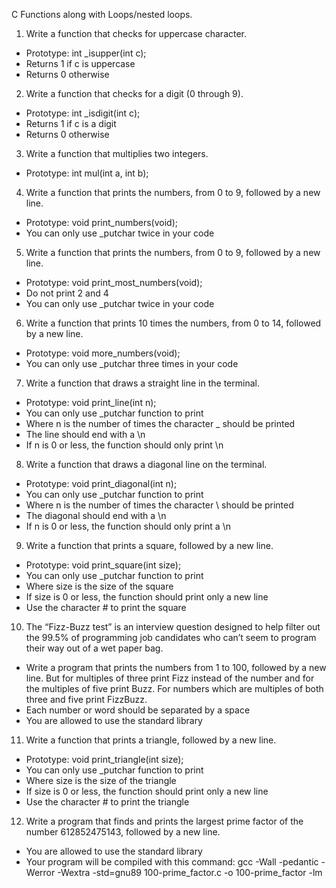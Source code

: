 C Functions along with Loops/nested loops.

1. Write a function that checks for uppercase character.
  * Prototype: int _isupper(int c);
  * Returns 1 if c is uppercase
  * Returns 0 otherwise

2. Write a function that checks for a digit (0 through 9).
  * Prototype: int _isdigit(int c);
  * Returns 1 if c is a digit
  * Returns 0 otherwise

3. Write a function that multiplies two integers.
  * Prototype: int mul(int a, int b);

4. Write a function that prints the numbers, from 0 to 9, followed by a new line.
  * Prototype: void print_numbers(void);
  * You can only use _putchar twice in your code

5. Write a function that prints the numbers, from 0 to 9, followed by a new line.
  * Prototype: void print_most_numbers(void);
  * Do not print 2 and 4
  * You can only use _putchar twice in your code

6. Write a function that prints 10 times the numbers, from 0 to 14, followed by a new line.
  * Prototype: void more_numbers(void);
  * You can only use _putchar three times in your code

7. Write a function that draws a straight line in the terminal.
  * Prototype: void print_line(int n);
  * You can only use _putchar function to print
  * Where n is the number of times the character _ should be printed
  * The line should end with a \n
  * If n is 0 or less, the function should only print \n

8. Write a function that draws a diagonal line on the terminal.
  * Prototype: void print_diagonal(int n);
  * You can only use _putchar function to print
  * Where n is the number of times the character \ should be printed
  * The diagonal should end with a \n
  * If n is 0 or less, the function should only print a \n

9. Write a function that prints a square, followed by a new line.
  * Prototype: void print_square(int size);
  * You can only use _putchar function to print
  * Where size is the size of the square
  * If size is 0 or less, the function should print only a new line
  * Use the character # to print the square

10. The “Fizz-Buzz test” is an interview question designed to help filter out the 99.5% of programming job candidates who can’t seem to program their way out of a wet paper bag.
   * Write a program that prints the numbers from 1 to 100, followed by a new line. But for multiples of three print Fizz instead of the number and for the multiples of five print Buzz. For numbers which are multiples of both three and five print FizzBuzz.
   * Each number or word should be separated by a space
   * You are allowed to use the standard library

11. Write a function that prints a triangle, followed by a new line.
 * Prototype: void print_triangle(int size);
 * You can only use _putchar function to print
 * Where size is the size of the triangle
 * If size is 0 or less, the function should print only a new line
 * Use the character # to print the triangle

12. Write a program that finds and prints the largest prime factor of the number 612852475143, followed by a new line.
  * You are allowed to use the standard library
  * Your program will be compiled with this command: gcc -Wall -pedantic -Werror -Wextra -std=gnu89 100-prime_factor.c -o 100-prime_factor -lm
